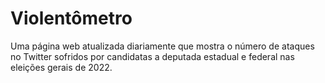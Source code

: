 # Violentômetro

Uma página web atualizada diariamente que mostra o número de ataques no Twitter sofridos por
candidatas a deputada estadual e federal nas eleições gerais de 2022.